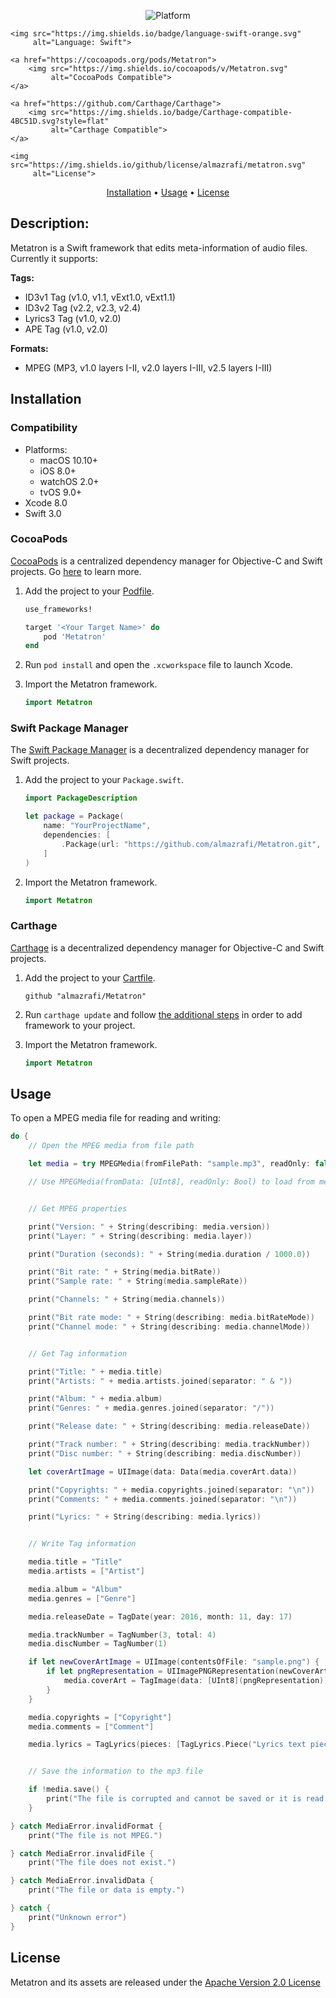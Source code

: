 <p align="center">
    <img src="https://img.shields.io/cocoapods/p/Metatron.svg?style=flat"
         alt="Platform">

    <img src="https://img.shields.io/badge/language-swift-orange.svg"
         alt="Language: Swift">

    <a href="https://cocoapods.org/pods/Metatron">
        <img src="https://img.shields.io/cocoapods/v/Metatron.svg"
             alt="CocoaPods Compatible">
    </a>

    <a href="https://github.com/Carthage/Carthage">
        <img src="https://img.shields.io/badge/Carthage-compatible-4BC51D.svg?style=flat"
             alt="Carthage Compatible">
    </a>

    <img src="https://img.shields.io/github/license/almazrafi/metatron.svg"
         alt="License">
</p>

<p align="center">
    <a href="#installation">Installation</a>
  • <a href="#usage">Usage</a>
  • <a href="#license">License</a>
</p>

## Description:
Metatron is a Swift framework that edits meta-information of audio files. Currently it supports:

**Tags:**
- ID3v1 Tag (v1.0, v1.1, vExt1.0, vExt1.1)
- ID3v2 Tag (v2.2, v2.3, v2.4)
- Lyrics3 Tag (v1.0, v2.0)
- APE Tag (v1.0, v2.0)

**Formats:**
- MPEG (MP3, v1.0 layers I-II, v2.0 layers I-III, v2.5 layers I-III)

## Installation

### Compatibility

- Platforms:
    - macOS 10.10+
    - iOS 8.0+
    - watchOS 2.0+
    - tvOS 9.0+
- Xcode 8.0
- Swift 3.0

### CocoaPods
[CocoaPods](https://cocoapods.org/) is a centralized dependency manager for Objective-C and Swift projects. Go [here](https://guides.cocoapods.org/using/index.html) to learn more.

1. Add the project to your [Podfile](https://guides.cocoapods.org/using/the-podfile.html).

    ```ruby
    use_frameworks!

    target '<Your Target Name>' do
        pod 'Metatron'
    end
    ```

2. Run `pod install` and open the `.xcworkspace` file to launch Xcode.

3. Import the Metatron framework.

    ```swift
    import Metatron
    ```

### Swift Package Manager
The [Swift Package Manager](https://swift.org/package-manager/) is a decentralized dependency manager for Swift projects.

1. Add the project to your `Package.swift`.

    ```swift
    import PackageDescription

    let package = Package(
        name: "YourProjectName",
        dependencies: [
            .Package(url: "https://github.com/almazrafi/Metatron.git", majorVersion: 1)
        ]
    )
    ```

2. Import the Metatron framework.

    ```swift
    import Metatron
    ```

### Carthage
[Carthage](https://github.com/Carthage/Carthage) is a decentralized dependency manager for Objective-C and Swift projects.

1. Add the project to your [Cartfile](https://github.com/Carthage/Carthage/blob/master/Documentation/Artifacts.md#cartfile).

    ```
    github "almazrafi/Metatron"
    ```

2. Run `carthage update` and follow [the additional steps](https://github.com/Carthage/Carthage#getting-started) in order to add framework to your project.

3. Import the Metatron framework.

    ```swift
    import Metatron
    ```

## Usage
To open a MPEG media file for reading and writing:

```swift
do {
    // Open the MPEG media from file path

    let media = try MPEGMedia(fromFilePath: "sample.mp3", readOnly: false)

    // Use MPEGMedia(fromData: [UInt8], readOnly: Bool) to load from memory


    // Get MPEG properties

    print("Version: " + String(describing: media.version))
    print("Layer: " + String(describing: media.layer))

    print("Duration (seconds): " + String(media.duration / 1000.0))

    print("Bit rate: " + String(media.bitRate))
    print("Sample rate: " + String(media.sampleRate))

    print("Channels: " + String(media.channels))

    print("Bit rate mode: " + String(describing: media.bitRateMode))
    print("Channel mode: " + String(describing: media.channelMode))


    // Get Tag information

    print("Title: " + media.title)
    print("Artists: " + media.artists.joined(separator: " & "))

    print("Album: " + media.album)
    print("Genres: " + media.genres.joined(separator: "/"))

    print("Release date: " + String(describing: media.releaseDate))

    print("Track number: " + String(describing: media.trackNumber))
    print("Disc number: " + String(describing: media.discNumber))

    let coverArtImage = UIImage(data: Data(media.coverArt.data))

    print("Copyrights: " + media.copyrights.joined(separator: "\n"))
    print("Comments: " + media.comments.joined(separator: "\n"))

    print("Lyrics: " + String(describing: media.lyrics))


    // Write Tag information

    media.title = "Title"
    media.artists = ["Artist"]

    media.album = "Album"
    media.genres = ["Genre"]

    media.releaseDate = TagDate(year: 2016, month: 11, day: 17)

    media.trackNumber = TagNumber(3, total: 4)
    media.discNumber = TagNumber(1)

    if let newCoverArtImage = UIImage(contentsOfFile: "sample.png") {
        if let pngRepresentation = UIImagePNGRepresentation(newCoverArtImage) {
            media.coverArt = TagImage(data: [UInt8](pngRepresentation))
        }
    }

    media.copyrights = ["Copyright"]
    media.comments = ["Comment"]

    media.lyrics = TagLyrics(pieces: [TagLyrics.Piece("Lyrics text piece", timeStamp: 1230)])


    // Save the information to the mp3 file

    if !media.save() {
        print("The file is corrupted and cannot be saved or it is read only.")
    }

} catch MediaError.invalidFormat {
    print("The file is not MPEG.")

} catch MediaError.invalidFile {
    print("The file does not exist.")

} catch MediaError.invalidData {
    print("The file or data is empty.")

} catch {
    print("Unknown error")
}
```

## License
Metatron and its assets are released under the [Apache Version 2.0 License](LICENSE)
